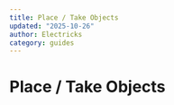 ```yaml
---
title: Place / Take Objects
updated: "2025-10-26"
author: Electricks
category: guides
---
```


# Place / Take Objects

